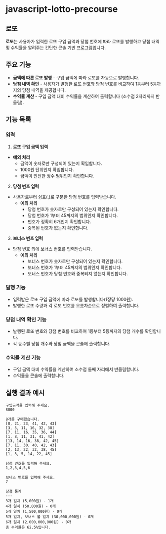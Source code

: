 # javascript-lotto-precourse

## 로또

**로또**는 사용자가 입력한 로또 구입 금액과 당첨 번호에 따라 로또를 발행하고 당첨 내역 및 수익률을 알려주는 간단한 콘솔 기반 프로그램입니다.

## 주요 기능

- **금액에 따른 로또 발행** - 구입 금액에 따라 로또를 자동으로 발행합니다.
- **당첨 내역 확인** - 사용자가 발행한 로또 번호와 당첨 번호를 비교하여 1등부터 5등까지의 당첨 내역을 제공합니다.
- **수익률 계산** - 구입 금액 대비 수익률을 계산하여 출력합니다 (소수점 2자리까지 반올림).

## 기능 목록

### 입력

1. **로또 구입 금액 입력**

- **예외 처리**
  - 금액이 숫자로만 구성되어 있는지 확입합니다.
  - 1000원 단위인지 확입합니다.
  - 금액이 안전한 정수 범위인지 확인합니다.

2. **당첨 번호 입력**

- 사용자로부터 쉼표(,)로 구분한 당첨 번호를 입력받습니다.
  - **예외 처리**
    - 당첨 번호가 숫자로만 구성되어 있는지 확인합니다.
    - 당첨 번호가 1부터 45까지의 범위인지 확인합니다.
    - 번호가 정확히 6개인지 확인합니다.
    - 중복된 번호가 없는지 확인합니다.

3. **보너스 번호 입력**

- 당첨 번호 외에 보너스 번호를 입력받습니다.
  - **예외 처리**
    - 보너스 번호가 숫자로만 구성되어 있는지 확인합니다.
    - 보너스 번호가 1부터 45까지의 범위인지 확인합니다.
    - 보너스 번호가 당첨 번호와 중복되지 않는지 확인합니다.

### 발행 기능

- 입력받은 로또 구입 금액에 따라 로또를 발행합니다(1장당 1000원).
- 발행한 로또 수량과 각 로또 번호를 오름차순으로 정렬하여 출력합니다.

### 당첨 내역 확인 기능

- 발행된 로또 번호와 당첨 번호를 비교하여 1등부터 5등까지의 당첨 개수를 확인합니다.
- 각 등수별 당첨 개수와 당첨 금액을 콘솔에 출력합니다.

### 수익률 계산 기능

- 구입 금액 대비 수익률을 계산하여 소수점 둘째 자리에서 반올림합니다.
- 수익률을 콘솔에 출력합니다.

## 실행 결과 예시

```
구입금액을 입력해 주세요.
8000

8개를 구매했습니다.
[8, 21, 23, 41, 42, 43]
[3, 5, 11, 16, 32, 38]
[7, 11, 16, 35, 36, 44]
[1, 8, 11, 31, 41, 42]
[13, 14, 16, 38, 42, 45]
[7, 11, 30, 40, 42, 43]
[2, 13, 22, 32, 38, 45]
[1, 3, 5, 14, 22, 45]

당첨 번호를 입력해 주세요.
1,2,3,4,5,6

보너스 번호를 입력해 주세요.
7

당첨 통계
---
3개 일치 (5,000원) - 1개
4개 일치 (50,000원) - 0개
5개 일치 (1,500,000원) - 0개
5개 일치, 보너스 볼 일치 (30,000,000원) - 0개
6개 일치 (2,000,000,000원) - 0개
총 수익률은 62.5%입니다.
```
